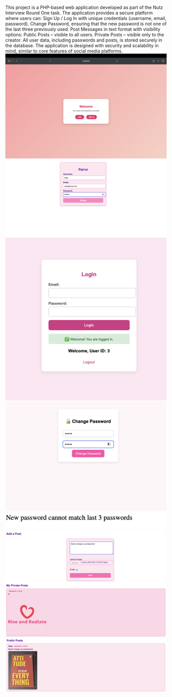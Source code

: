 
This project is a PHP-based web application developed as part of the Nutz Interview Round One task.
The application provides a secure platform where users can:
Sign Up / Log In with unique credentials (username, email, password).
Change Password, ensuring that the new password is not one of the last three previously used.
Post Messages in text format with visibility options:
Public Posts – visible to all users.
Private Posts – visible only to the creator.
All user data, including passwords and posts, is stored securely in the database. The application is designed with security and scalability in mind, similar to core features of social media platforms.
![Signup Page](WelcomePage.png)
![Signup Page](signup.png)
![Signup Page](loginpage.png)
![Signup Page](change.png)
![Signup Page](old-password.png)
![Signup Page](post.png)
![Signup Page](private-post.png)
![Signup Page](public-post.png)


